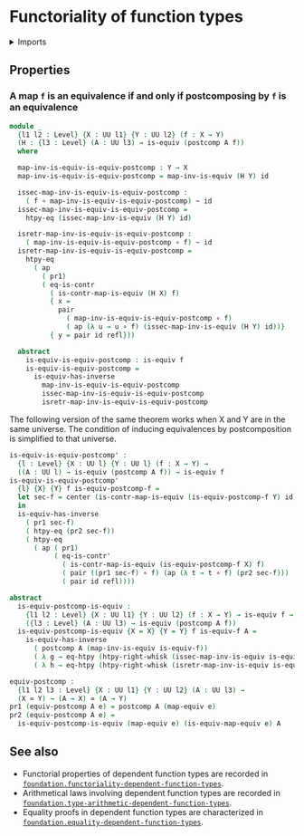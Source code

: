 #  Functoriality of function types

<details><summary>Imports</summary>
```agda
module foundation-core.functoriality-function-types where
open import foundation-core.coherently-invertible-maps
open import foundation-core.contractible-maps
open import foundation-core.contractible-types
open import foundation-core.dependent-pair-types
open import foundation-core.equivalences
open import foundation-core.functions
open import foundation-core.homotopies
open import foundation-core.identity-types
open import foundation-core.path-split-maps
open import foundation-core.universe-levels
open import foundation.function-extensionality
```
</details>

## Properties

### A map `f` is an equivalence if and only if postcomposing by `f` is an equivalence

```agda
module _
  {l1 l2 : Level} {X : UU l1} {Y : UU l2} (f : X → Y)
  (H : {l3 : Level} (A : UU l3) → is-equiv (postcomp A f))
  where

  map-inv-is-equiv-is-equiv-postcomp : Y → X
  map-inv-is-equiv-is-equiv-postcomp = map-inv-is-equiv (H Y) id

  issec-map-inv-is-equiv-is-equiv-postcomp :
    ( f ∘ map-inv-is-equiv-is-equiv-postcomp) ~ id
  issec-map-inv-is-equiv-is-equiv-postcomp =
    htpy-eq (issec-map-inv-is-equiv (H Y) id)

  isretr-map-inv-is-equiv-is-equiv-postcomp :
    ( map-inv-is-equiv-is-equiv-postcomp ∘ f) ~ id
  isretr-map-inv-is-equiv-is-equiv-postcomp =
    htpy-eq
      ( ap
        ( pr1)
        ( eq-is-contr
          ( is-contr-map-is-equiv (H X) f)
          { x =
            pair
              ( map-inv-is-equiv-is-equiv-postcomp ∘ f)
              ( ap (λ u → u ∘ f) (issec-map-inv-is-equiv (H Y) id))}
          { y = pair id refl}))

  abstract
    is-equiv-is-equiv-postcomp : is-equiv f
    is-equiv-is-equiv-postcomp =
      is-equiv-has-inverse
        map-inv-is-equiv-is-equiv-postcomp
        issec-map-inv-is-equiv-is-equiv-postcomp
        isretr-map-inv-is-equiv-is-equiv-postcomp
```

The following version of the same theorem works when X and Y are in the same universe. The condition of inducing equivalences by postcomposition is simplified to that universe.

```agda
is-equiv-is-equiv-postcomp' :
  {l : Level} {X : UU l} {Y : UU l} (f : X → Y) →
  ((A : UU l) → is-equiv (postcomp A f)) → is-equiv f
is-equiv-is-equiv-postcomp'
  {l} {X} {Y} f is-equiv-postcomp-f =
  let sec-f = center (is-contr-map-is-equiv (is-equiv-postcomp-f Y) id)
  in
  is-equiv-has-inverse
    ( pr1 sec-f)
    ( htpy-eq (pr2 sec-f))
    ( htpy-eq
      ( ap ( pr1)
           ( eq-is-contr'
             ( is-contr-map-is-equiv (is-equiv-postcomp-f X) f)
             ( pair ((pr1 sec-f) ∘ f) (ap (λ t → t ∘ f) (pr2 sec-f)))
             ( pair id refl))))

abstract
  is-equiv-postcomp-is-equiv :
    {l1 l2 : Level} {X : UU l1} {Y : UU l2} (f : X → Y) → is-equiv f →
    ({l3 : Level} (A : UU l3) → is-equiv (postcomp A f))
  is-equiv-postcomp-is-equiv {X = X} {Y = Y} f is-equiv-f A =
    is-equiv-has-inverse
      ( postcomp A (map-inv-is-equiv is-equiv-f))
      ( λ g → eq-htpy (htpy-right-whisk (issec-map-inv-is-equiv is-equiv-f) g))
      ( λ h → eq-htpy (htpy-right-whisk (isretr-map-inv-is-equiv is-equiv-f) h))

equiv-postcomp :
  {l1 l2 l3 : Level} {X : UU l1} {Y : UU l2} (A : UU l3) →
  (X ≃ Y) → (A → X) ≃ (A → Y)
pr1 (equiv-postcomp A e) = postcomp A (map-equiv e)
pr2 (equiv-postcomp A e) =
  is-equiv-postcomp-is-equiv (map-equiv e) (is-equiv-map-equiv e) A
```

## See also

- Functorial properties of dependent function types are recorded in
  [`foundation.functoriality-dependent-function-types`](foundation.functoriality-dependent-function-types.md).
- Arithmetical laws involving dependent function types are recorded in
  [`foundation.type-arithmetic-dependent-function-types`](foundation.type-arithmetic-dependent-function-types.md).
- Equality proofs in dependent function types are characterized in
  [`foundation.equality-dependent-function-types`](foundation.equality-dependent-function-types.md).
